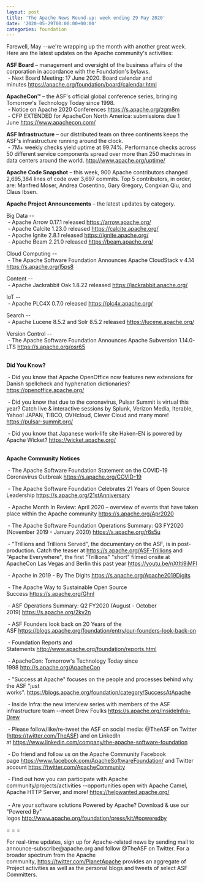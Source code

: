 ```yaml
---
layout: post
title: 'The Apache News Round-up: week ending 29 May 2020'
date: '2020-05-29T00:00:00+00:00'
categories: foundation
---
```

<p></p><p></p><p>Farewell, May --we're wrapping up the 
month with another great week. Here are the latest updates on the Apache
 community's activities:</p><span style="font-weight: 700;">ASF Board</span>&nbsp;– management and oversight of the business affairs of the corporation in accordance with the Foundation's bylaws.<br>&nbsp;- Next Board Meeting: 17 June 2020. Board calendar and minutes&nbsp;<a href="https://apache.org/foundation/board/calendar.html" target="_blank">https://apache.org/foundation/board/calendar.html</a><p></p><p><span style="font-weight: 700;">ApacheCon™</span>&nbsp;– the ASF's official global conference series, bringing Tomorrow's Technology Today since 1998.<br>&nbsp;- Notice on Apache 2020 Conferences&nbsp;<a href="https://s.apache.org/zgm8m" target="_blank">https://s.apache.org/zgm8m</a>&nbsp;<br>&nbsp;- CFP EXTENDED for ApacheCon North America: submissions due 1 June&nbsp;<a href="https://www.apachecon.com/" rel="noreferrer" target="_blank" data-saferedirecturl="https://www.google.com/url?q=https://www.apachecon.com/&amp;source=gmail&amp;ust=1586580638108000&amp;usg=AFQjCNHWvI4YD7_WAkITrTu6zUFosJod2Q">https://www.apachecon.com/</a></p><p><span style="font-weight: 700;">ASF Infrastructure</span>&nbsp;– our distributed team on three continents keeps the ASF's infrastructure running around the clock.<br>&nbsp;-
 7M+ weekly checks yield uptime at 99.74%. Performance checks across 50
 different service components spread over more than 250 machines in data
 centers around the world.&nbsp;<a href="http://www.apache.org/uptime/" target="_blank">http://www.apache.org/uptime/</a><br></p><p><span style="font-weight: 700;">Apache Code Snapshot</span>&nbsp;– this week, 900 Apache contributors changed 2,695,384 lines of code over 
3,697 commits. Top 5 contributors, in order, are: Manfred Moser, Andrea 
Cosentino, Gary Gregory, Congxian Qiu, and Claus Ibsen.&nbsp;&nbsp; &nbsp; &nbsp; &nbsp; </p><p><span style="font-weight: 700;">Apache Project Announcements</span>&nbsp;– the latest updates by category.</p><p>Big Data --<br>&nbsp;- Apache <span class="il">Arrow</span> 0.17.1 released <a href="https://arrow.apache.org/" rel="noreferrer" target="_blank" data-saferedirecturl="https://www.google.com/url?q=https://arrow.apache.org/&amp;source=gmail&amp;ust=1590747908583000&amp;usg=AFQjCNH0vRQvSDynuFg1knOQkxf4yWvkxA">https://<span class="il">arrow</span>.apache.org/</a><br>&nbsp;- Apache <span class="il">Calcite</span> 1.23.0 released <a href="https://calcite.apache.org/" rel="noreferrer" target="_blank" data-saferedirecturl="https://www.google.com/url?q=https://calcite.apache.org/&amp;source=gmail&amp;ust=1590748043750000&amp;usg=AFQjCNG_h3iuAf0mDv5m6Q3TOn9GKH05ag">https://<span class="il">calcite</span>.apache.org/</a><br>&nbsp;- Apache <span class="il">Ignite</span> 2.8.1 released <a href="https://ignite.apache.org/" rel="noreferrer" target="_blank" data-saferedirecturl="https://www.google.com/url?q=https://ignite.apache.org/&amp;source=gmail&amp;ust=1590748262051000&amp;usg=AFQjCNEcXpGqPZN5sPS_2z7Kf99CNHegUQ">https://<span class="il">ignite</span>.apache.org/</a><br>&nbsp;- Apache <span class="il">Beam</span> 2.21.0 released <a href="https://beam.apache.org/" rel="noreferrer" target="_blank" data-saferedirecturl="https://www.google.com/url?q=https://beam.apache.org/&amp;source=gmail&amp;ust=1590822381909000&amp;usg=AFQjCNEys86PNgE9IbFz6s--EYaVbSpPxQ">https://<span class="il">beam</span>.apache.org/</a></p><p>Cloud Computing --<br>&nbsp;- The Apache Software Foundation Announces Apache CloudStack v 4.14 <a href="https://s.apache.org/l5ps8" rel="noreferrer" target="_blank" data-saferedirecturl="https://www.google.com/url?q=https://s.apache.org/l5ps8&amp;source=gmail&amp;ust=1590822027799000&amp;usg=AFQjCNGZRU60IEnMJgyOilYDLZDlsRKGdw">https://s.apache.org/l5ps8</a> </p>Content --<br>&nbsp;- Apache Jackrabbit <span class="il">Oak</span> 1.8.22 released <a href="https://jackrabbit.apache.org/" rel="noreferrer" target="_blank" data-saferedirecturl="https://www.google.com/url?q=https://jackrabbit.apache.org/&amp;source=gmail&amp;ust=1590745153698000&amp;usg=AFQjCNEJ7yFxFaxYt-_v0q5Ik0z2b3uJ0g">https://jackrabbit.apache.org/</a><p></p><p>IoT --<br>&nbsp;- Apache PLC4X 0.7.0 released <a href="https://plc4x.apache.org/" target="_blank">https://plc4x.apache.org/</a>&nbsp; <br></p><p>Search --<br>
&nbsp;- Apache Lucene 8.5.2 and Solr 8.5.2 released <a href="https://lucene.apache.org/" target="_blank">https://lucene.apache.org/</a><a href="https://lucene.apache.org/" target="_blank"></a></p><p>Version Control -- <br>&nbsp;- The Apache Software Foundation Announces Apache Subversion 1.14.0-LTS <a href="https://s.apache.org/osr65" target="_blank">https://s.apache.org/osr65</a><br></p><p><br><span style="font-weight: 700;">Did You Know?</span></p><p>&nbsp;- Did you know that Apache OpenOffice now features new extensions for Danish spellcheck and hyphenation dictionaries? <a href="https://openoffice.apache.org/" target="_blank">https://openoffice.apache.org/ </a><br></p><p>&nbsp;-
Did you know that due to the coronavirus, Pulsar Summit<span class="il"></span> is virtual this year? Catch  live &amp; interactive sessions by Splunk, Verizon Media, Iterable, Yahoo! JAPAN, TIBCO, OVHcloud, Clever Cloud and many more! <a href="https://pulsar-summit.org/" target="_blank">https://pulsar-summit.org/</a><a href="https://pulsar-summit.org/" target="_blank"></a></p><p>&nbsp;- Did you know that Japanese work-life site&nbsp;Haken-EN is powered by Apache Wicket?&nbsp;<a href="https://wicket.apache.org/" target="_blank">https://wicket.apache.org/</a>&nbsp;<br>&nbsp;</p><p><span style="font-weight: 700;">Apache Community Notices</span></p><p>&nbsp;- The Apache Software Foundation Statement on the COVID-19 Coronavirus Outbreak&nbsp;<a href="https://s.apache.org/COVID-19" target="_blank">https://s.apache.org/COVID-19</a>&nbsp;&nbsp;</p><p>&nbsp;- The Apache Software Foundation Celebrates 21 Years of Open Source Leadership&nbsp;<a href="https://s.apache.org/21stAnniversary" rel="noreferrer" target="_blank" data-saferedirecturl="https://www.google.com/url?q=https://s.apache.org/21stAnniversary&amp;source=gmail&amp;ust=1586580638108000&amp;usg=AFQjCNHhBfHrSsg8TFX4Lwsa4GFZdonhcA">https://s.apache.org/21stAnniv<wbr>ersary</a></p><p>&nbsp;- Apache Month In Review: April 2020 – overview of events that have taken place within the Apache community <a href="https://s.apache.org/Apr2020" target="_blank">https://s.apache.org/Apr2020</a><br></p><p>&nbsp;- The Apache Software Foundation Operations Summary: Q3 FY2020 (November 2019 - January 2020)&nbsp;<a href="https://s.apache.org/r6s5u" target="_blank">https://s.apache.org/r6s5u</a>&nbsp;&nbsp;</p><p>&nbsp;- "Trillions and Trillions Served", the documentary on the ASF, is in post-production. Catch the teaser at <a href="https://s.apache.org/ASF-Trillions" target="_blank">https://s.apache.org/ASF-Trillions</a>&nbsp;and "Apache Everywhere",  the&nbsp;first "Trillions" "short" filmed onsite at 
ApacheCon Las Vegas and Berlin this past year <a href="https://youtu.be/nXtIti9jMFI" target="_blank">https://youtu.be/nXtIti9jMFI</a></p><p>&nbsp;- Apache in 2019 - By The Digits&nbsp;<a href="https://s.apache.org/Apache2019Digits">https://s.apache.org/Apache2019Digits</a></p><p>&nbsp;- The Apache Way to Sustainable Open Source Success&nbsp;<a href="https://s.apache.org/GhnI">https://s.apache.org/GhnI</a></p><p>&nbsp;- ASF Operations Summary: Q2 FY2020 (August - October 2019)&nbsp;<a href="https://s.apache.org/2kv2n">https://s.apache.org/2kv2n</a></p><p>&nbsp;- ASF Founders look back on 20 Years of the ASF&nbsp;<a href="https://blogs.apache.org/foundation/entry/our-founders-look-back-on" target="_blank">https://blogs.apache.org/foundation/entry/our-founders-look-back-on</a><br></p><p>&nbsp;- Foundation Reports and Statements&nbsp;<a href="http://www.apache.org/foundation/reports.html">http://www.apache.org/foundation/reports.html</a></p><p>&nbsp;- ApacheCon: Tomorrow's Technology Today since 1998&nbsp;<a href="http://s.apache.org/ApacheCon">http://s.apache.org/ApacheCon</a></p><p>&nbsp;- "Success at Apache" focuses on the people and processes behind why the ASF "just works".&nbsp;<a href="https://blogs.apache.org/foundation/category/SuccessAtApache" target="_blank">https://blogs.apache.org/foundation/category/SuccessAtApache</a><br></p><div><p>&nbsp;- Inside Infra: the new interview series with members of the ASF infrastructure team --meet Drew Foulks <a href="https://s.apache.org/InsideInfra-Drew" rel="noreferrer" target="_blank" data-saferedirecturl="https://www.google.com/url?q=https://s.apache.org/InsideInfra-Drew&amp;source=gmail&amp;ust=1588339104628000&amp;usg=AFQjCNF9dVEn48pV7o9HBG14sP9uprU8Xw">https://s.apache.org/InsideInf<wbr>ra-Drew</a></p><p>&nbsp;- Please follow/like/re-tweet the ASF on social media: @TheASF on Twitter (<a href="https://twitter.com/TheASF">https://twitter.com/TheASF</a>) and on LinkedIn at&nbsp;<a href="https://www.linkedin.com/company/the-apache-software-foundation">https://www.linkedin.com/company/the-apache-software-foundation</a></p><p>&nbsp;- Do friend and follow us on the Apache Community Facebook page&nbsp;<a href="https://www.facebook.com/ApacheSoftwareFoundation/">https://www.facebook.com/ApacheSoftwareFoundation/</a>&nbsp;and Twitter account&nbsp;<a href="https://twitter.com/ApacheCommunity">https://twitter.com/ApacheCommunity</a></p></div><div>&nbsp;-
 Find out how you can participate with Apache 
community/projects/activities --opportunities open with Apache Camel, 
Apache HTTP Server, and more!&nbsp;<a href="https://helpwanted.apache.org/">https://helpwanted.apache.org/</a></div><div><br>&nbsp;- Are your software solutions Powered by Apache? Download &amp; use our "Powered By" logos&nbsp;<a href="http://www.apache.org/foundation/press/kit/#poweredby">http://www.apache.org/foundation/press/kit/#poweredby</a><br></div><p><span class="LrzXr"></span><span class="LrzXr"></span></p><div><p>= = =</p><p>For
 real-time updates, sign up for Apache-related news by sending mail to 
announce-subscribe@apache.org and follow @TheASF on Twitter. For a 
broader spectrum from the Apache community,&nbsp;<a href="https://twitter.com/PlanetApache">https://twitter.com/PlanetApache</a>&nbsp;provides an aggregate of Project activities as well as the personal blogs and tweets of select ASF Committers.</p></div><p></p><p></p>
